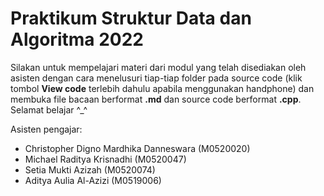 # Praktikum Struktur Data dan Algoritma 2022

Silakan untuk mempelajari materi dari modul yang telah disediakan oleh asisten dengan cara menelusuri tiap-tiap folder pada source code (klik tombol **View code** terlebih dahulu apabila menggunakan handphone) dan membuka file bacaan berformat **.md** dan source code berformat **.cpp**. Selamat belajar ^_^

Asisten pengajar:

- Christopher Digno Mardhika Danneswara (M0520020)
- Michael Raditya Krisnadhi (M0520047)
- Setia Mukti Azizah (M0520074)
- Aditya Aulia Al-Azizi (M0519006)
